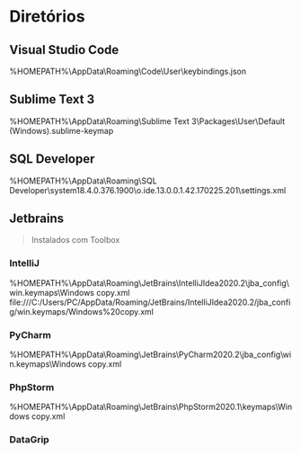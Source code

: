 # Diretórios
## Visual Studio Code
%HOMEPATH%\AppData\Roaming\Code\User\keybindings.json

## Sublime Text 3
%HOMEPATH%\AppData\Roaming\Sublime Text 3\Packages\User\Default (Windows).sublime-keymap

## SQL Developer
%HOMEPATH%\AppData\Roaming\SQL Developer\system18.4.0.376.1900\o.ide.13.0.0.1.42.170225.201\settings.xml

## Jetbrains
> Instalados com Toolbox

### IntelliJ
%HOMEPATH%\AppData\Roaming\JetBrains\IntelliJIdea2020.2\jba_config\win.keymaps\Windows copy.xml
file:///C:/Users/PC/AppData/Roaming/JetBrains/IntelliJIdea2020.2/jba_config/win.keymaps/Windows%20copy.xml

### PyCharm
%HOMEPATH%\AppData\Roaming\JetBrains\PyCharm2020.2\jba_config\win.keymaps\Windows copy.xml

### PhpStorm
%HOMEPATH%\AppData\Roaming\JetBrains\PhpStorm2020.1\keymaps\Windows copy.xml

### DataGrip